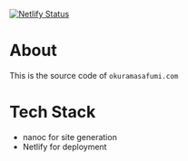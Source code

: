 [![Netlify Status](https://api.netlify.com/api/v1/badges/bb33522b-9511-45e9-a0cf-63ee3d97a46e/deploy-status)](https://app.netlify.com/sites/okuramasafumicom/deploys)

# About

This is the source code of `okuramasafumi.com`

# Tech Stack

* nanoc for site generation
* Netlify for deployment
